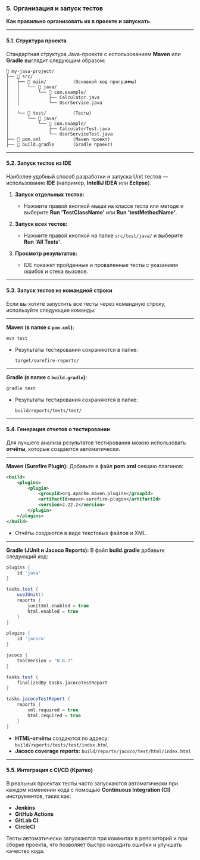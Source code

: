 ### **5. Организация и запуск тестов**

**Как правильно организовать их в проекте и запускать**.

---

#### **5.1. Структура проекта**

Стандартная структура Java-проекта с использованием **Maven** или **Gradle** выглядит следующим образом:

```
📂 my-java-project/
├── 📂 src/
│   ├── 📂 main/          (Основной код программы)
│   │   └── 📂 java/
│   │       └── 📂 com.example/
│   │           ├── Calculator.java
│   │           └── UserService.java
│
│   └── 📂 test/          (Тесты)
│       └── 📂 java/
│           └── 📂 com.example/
│               ├── CalculatorTest.java
│               └── UserServiceTest.java
├── 📄 pom.xml            (Maven проект)
├── 📄 build.gradle       (Gradle проект)
```

---

#### **5.2. Запуск тестов из IDE**

Наиболее удобный способ разработки и запуска Unit тестов — использование **IDE** (например, **IntelliJ IDEA** или **Eclipse**).

1. **Запуск отдельных тестов:**
    - Нажмите правой кнопкой мыши на классе теста или методе и выберите **Run 'TestClassName'** или **Run 'testMethodName'**.

2. **Запуск всех тестов:**
    - Нажмите правой кнопкой на папке `src/test/java/` и выберите **Run 'All Tests'**.

3. **Просмотр результатов:**
    - IDE покажет пройденные и проваленные тесты с указанием ошибок и стека вызовов.

---

#### **5.3. Запуск тестов из командной строки**

Если вы хотите запустить все тесты через командную строку, используйте следующие команды:

---

**Maven (в папке с `pom.xml`):**
```bash
mvn test
```
- Результаты тестирования сохраняются в папке:
  ```
  target/surefire-reports/
  ```

---

**Gradle (в папке с `build.gradle`):**
```bash
gradle test
```
- Результаты тестирования сохраняются в папке:
  ```
  build/reports/tests/test/
  ```

---

#### **5.4. Генерация отчетов о тестировании**

Для лучшего анализа результатов тестирования можно использовать **отчёты**, которые создаются автоматически.

---

**Maven (Surefire Plugin):**
Добавьте в файл **pom.xml** секцию плагинов:

```xml
<build>
    <plugins>
        <plugin>
            <groupId>org.apache.maven.plugins</groupId>
            <artifactId>maven-surefire-plugin</artifactId>
            <version>2.22.2</version>
        </plugin>
    </plugins>
</build>
```
- Отчёты создаются в виде текстовых файлов и XML.

---

**Gradle (JUnit и Jacoco Reports):**
В файл **build.gradle** добавьте следующий код:

```groovy
plugins {
    id 'java'
}

tasks.test {
    useJUnit()
    reports {
        junitXml.enabled = true
        html.enabled = true
    }
}

plugins {
    id 'jacoco'
}

jacoco {
    toolVersion = "0.8.7"
}

tasks.test {
    finalizedBy tasks.jacocoTestReport
}

tasks.jacocoTestReport {
    reports {
        xml.required = true
        html.required = true
    }
}
```

- **HTML-отчёты** создаются по адресу: `build/reports/tests/test/index.html`
- **Jacoco coverage reports:** `build/reports/jacoco/test/html/index.html`

---

#### **5.5. Интеграция с CI/CD (Кратко)**

В реальных проектах тесты часто запускаются автоматически при каждом изменении кода с помощью **Continuous Integration (CI)** инструментов, таких как:

- **Jenkins**
- **GitHub Actions**
- **GitLab CI**
- **CircleCI**

Тесты автоматически запускаются при коммитах в репозиторий и при сборке проекта, что позволяет быстро находить ошибки и улучшать качество кода.
